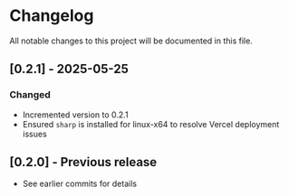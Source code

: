 # Changelog

All notable changes to this project will be documented in this file.

## [0.2.1] - 2025-05-25
### Changed
- Incremented version to 0.2.1
- Ensured `sharp` is installed for linux-x64 to resolve Vercel deployment issues

## [0.2.0] - Previous release
- See earlier commits for details

